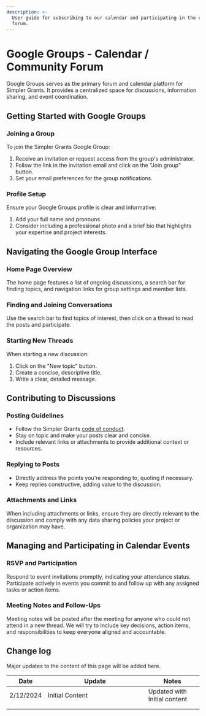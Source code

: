 ```yaml
---
description: >-
  User guide for subscribing to our calendar and participating in the community
  forum.
---
```


# Google Groups - Calendar / Community Forum

Google Groups serves as the primary forum and calendar platform for Simpler Grants. It provides a centralized space for discussions, information sharing, and event coordination.&#x20;

## Getting Started with Google Groups

### **Joining a Group**

To join the Simpler Grants Google Group:

1. Receive an invitation or request access from the group's administrator.
2. Follow the link in the invitation email and click on the "Join group" button.
3. Set your email preferences for the group notifications.

### **Profile Setup**

Ensure your Google Groups profile is clear and informative:

1. Add your full name and pronouns.
2. Consider including a professional photo and a brief bio that highlights your expertise and project interests.

## Navigating the Google Group Interface

### **Home Page Overview**

The home page features a list of ongoing discussions, a search bar for finding topics, and navigation links for group settings and member lists.

### **Finding and Joining Conversations**

Use the search bar to find topics of interest, then click on a thread to read the posts and participate.

### **Starting New Threads**

When starting a new discussion:

1. Click on the "New topic" button.
2. Create a concise, descriptive title.
3. Write a clear, detailed message.

## Contributing to Discussions

### **Posting Guidelines**

* Follow the  Simpler Grants [code of conduct](../get-involved/policies-and-guidelines/).
* Stay on topic and make your posts clear and concise.
* Include relevant links or attachments to provide additional context or resources.

### **Replying to Posts**

* Directly address the points you're responding to, quoting if necessary.
* Keep replies constructive, adding value to the discussion.

### **Attachments and Links**

When including attachments or links, ensure they are directly relevant to the discussion and comply with any data sharing policies your project or organization may have.

## Managing and Participating in Calendar Events

### **RSVP and Participation**

Respond to event invitations promptly, indicating your attendance status. Participate actively in events you commit to and follow up with any assigned tasks or action items.

### **Meeting Notes and Follow-Ups**

Meeting notes will be posted after the meeting for anyone who could not attend in a new thread. We will try to Include key decisions, action items, and responsibilities to keep everyone aligned and accountable.

## Change log

Major updates to the content of this page will be added here.

<table><thead><tr><th>Date</th><th width="246">Update</th><th>Notes</th></tr></thead><tbody><tr><td>2/12/2024</td><td>Initial Content</td><td>Updated with Initial content</td></tr><tr><td></td><td></td><td></td></tr><tr><td></td><td></td><td></td></tr></tbody></table>

